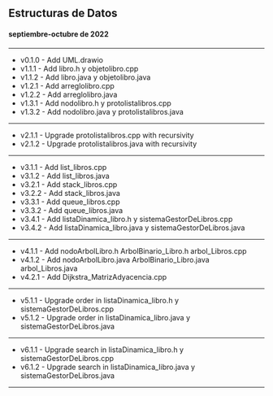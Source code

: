 ## Estructuras de Datos
#### septiembre-octubre de 2022

---
+ v0.1.0 - Add UML.drawio
+ v1.1.1 - Add libro.h y objetolibro.cpp
+ v1.1.2 - Add libro.java y objetolibro.java
+ v1.2.1 - Add arreglolibro.cpp
+ v1.2.2 - Add arreglolibro.java
+ v1.3.1 - Add nodolibro.h y protolistalibros.cpp
+ v1.3.2 - Add nodolibro.java y protolistalibros.java
---
+ v2.1.1 - Upgrade protolistalibros.cpp with recursivity
+ v2.1.2 - Upgrade protolistalibros.java with recursivity
---
+ v3.1.1 - Add list_libros.cpp
+ v3.1.2 - Add list_libros.java
+ v3.2.1 - Add stack_libros.cpp
+ v3.2.2 - Add stack_libros.java
+ v3.3.1 - Add queue_libros.cpp
+ v3.3.2 - Add queue_libros.java
+ v3.4.1 - Add listaDinamica_libro.h y sistemaGestorDeLibros.cpp
+ v3.4.2 - Add listaDinamica_libro.java y sistemaGestorDeLibros.java
---
+ v4.1.1 - Add nodoArbolLibro.h ArbolBinario_Libro.h arbol_Libros.cpp
+ v4.1.2 - Add nodoArbolLibro.java ArbolBinario_Libro.java arbol_Libros.java
+ v4.2.1 - Add Dijkstra_MatrizAdyacencia.cpp
---
+ v5.1.1 - Upgrade order in listaDinamica_libro.h y sistemaGestorDeLibros.cpp
+ v5.1.2 - Upgrade order in listaDinamica_libro.java y sistemaGestorDeLibros.java
---
+ v6.1.1 - Upgrade search in listaDinamica_libro.h y sistemaGestorDeLibros.cpp
+ v6.1.2 - Upgrade search in listaDinamica_libro.java y sistemaGestorDeLibros.java
---